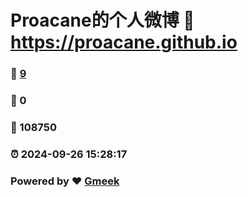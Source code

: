 # Proacane的个人微博 :link: https://proacane.github.io 
### :page_facing_up: [9](https://proacane.github.io/tag.html) 
### :speech_balloon: 0 
### :hibiscus: 108750 
### :alarm_clock: 2024-09-26 15:28:17 
### Powered by :heart: [Gmeek](https://github.com/Meekdai/Gmeek)
